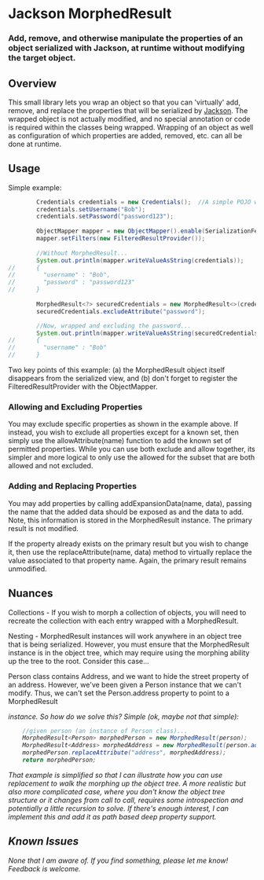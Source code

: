 # Jackson MorphedResult
### Add, remove, and otherwise manipulate the properties of an object serialized with Jackson, at runtime without modifying the target object.

## Overview

This small library lets you wrap an object so that you can 'virtually' add, remove, and replace the properties that will be serialized by <a href="http://wiki.fasterxml.com/JacksonHome">Jackson</a>.  The wrapped object is not actually modified, and no special annotation or code is required within the classes being wrapped.  Wrapping of an object as well as configuration of which properties are added, removed, etc. can all be done at runtime.

## Usage

Simple example:
```java
		Credentials credentials = new Credentials();  //A simple POJO with two properties...
		credentials.setUsername("Bob");
		credentials.setPassword("password123");
		
		ObjectMapper mapper = new ObjectMapper().enable(SerializationFeature.INDENT_OUTPUT);
		mapper.setFilters(new FilteredResultProvider());
		
		//Without MorphedResult...
		System.out.println(mapper.writeValueAsString(credentials));
//		{
//		  "username" : "Bob",
//		  "password" : "password123"
//		}
		
		MorphedResult<?> securedCredentials = new MorphedResult<>(credentials);
		securedCredentials.excludeAttribute("password");

		//Now, wrapped and excluding the password...
		System.out.println(mapper.writeValueAsString(securedCredentials));
//		{
//		  "username" : "Bob"
//		}
```

Two key points of this example: (a) the MorphedResult object itself disappears from the serialized view, and (b) don't forget to register the FilteredResultProvider with the ObjectMapper.

### Allowing and Excluding Properties

You may exclude specific properties as shown in the example above.  If instead, you wish to exclude all properties except for a known set, then simply use the allowAttribute(name) function to add the known set of permitted properties.  While you can use both exclude and allow together, its simpler and more logical to only use the allowed for the subset that are both allowed and not excluded.

### Adding and Replacing Properties

You may add properties by calling addExpansionData(name, data), passing the name that the added data should be exposed as and the data to add.  Note, this information is stored in the MorphedResult instance.  The primary result is not modified.

If the property already exists on the primary result but you wish to change it, then use the replaceAttribute(name, data) method to virtually replace the value associated to that property name.  Again, the primary result remains unmodified.

## Nuances

Collections - If you wish to morph a collection of objects, you will need to recreate the collection with each entry wrapped with a MorphedResult.

Nesting - MorphedResult instances will work anywhere in an object tree that is being serialized.  However, you must ensure that the MorphedResult instance is in the object tree, which may require using the morphing ability up the tree to the root.  Consider this case...

Person class contains Address, and we want to hide the street property of an address.  However, we've been given a Person instance that we can't modify.  Thus, we can't set the Person.address property to point to a MorphedResult<Address> instance.  So how do we solve this?  Simple (ok, maybe not that simple):

```java
	//given person (an instance of Person class)...
	MorphedResult<Person> morphedPerson = new MorphedResult(person);
	MorphedResult<Address> morphedAddress = new MorphedResult(person.address);
	morphedPerson.replaceAttribute("address", morphedAddress);
	return morphedPerson;
```
That example is simplified so that I can illustrate how you can use replacement to walk the morphing up the object tree.  A more realistic but also more complicated case, where you don't know the object tree structure or it changes from call to call, requires some introspection and potentially a little recursion to solve.  If there's enough interest, I can implement this and add it as path based deep property support.

## Known Issues

None that I am aware of.  If you find something, please let me know!  Feedback is welcome.


